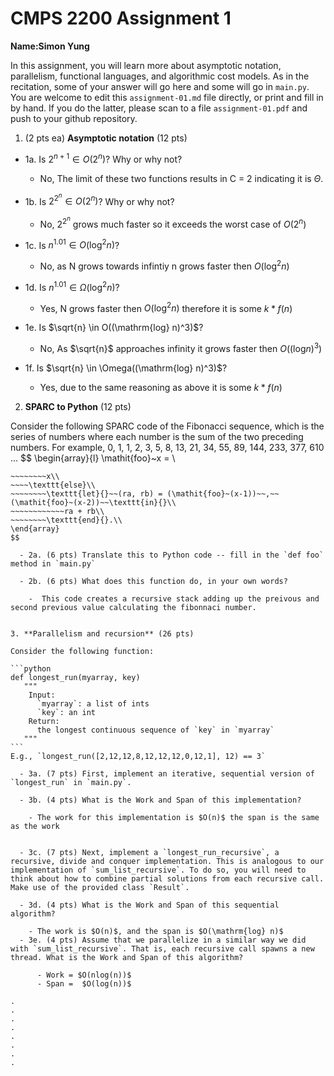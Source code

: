

# CMPS 2200 Assignment 1

**Name:**__Simon Yung__


In this assignment, you will learn more about asymptotic notation, parallelism, functional languages, and algorithmic cost models. As in the recitation, some of your answer will go here and some will go in `main.py`. You are welcome to edit this `assignment-01.md` file directly, or print and fill in by hand. If you do the latter, please scan to a file `assignment-01.pdf` and push to your github repository. 
  
  

1. (2 pts ea) **Asymptotic notation** (12 pts)

  - 1a. Is $2^{n+1} \in O(2^n)$? Why or why not? 
    -   No, The limit of these two functions results in C = 2 indicating it is $\Theta$.
  - 1b. Is $2^{2^n} \in O(2^n)$? Why or why not?     

    -  No, $2^{2^n}$ grows much faster so it exceeds the worst case of $O(2^n)$

  - 1c. Is $n^{1.01} \in O(\mathrm{log}^2 n)$?    

    - No, as N grows towards infintiy n grows faster then $O(\mathrm{log}^2 n)$

  - 1d. Is $n^{1.01} \in \Omega(\mathrm{log}^2 n)$?  

    - Yes, N grows faster then  $O(\mathrm{log}^2 n)$ therefore it is some $k * f(n)$

  - 1e. Is $\sqrt{n} \in O((\mathrm{log} n)^3)$?  

    - No, As $\sqrt{n}$ approaches infinity it grows faster then $O((\mathrm{log} n)^3)$

  - 1f. Is $\sqrt{n} \in \Omega((\mathrm{log} n)^3)$?  
  
    - Yes, due to the same reasoning as above it is some $k *f(n)$


2. **SPARC to Python** (12 pts)

Consider the following SPARC code of the Fibonacci sequence, which is the series of numbers where each number is the sum of the two preceding numbers. For example, 0, 1, 1, 2, 3, 5, 8, 13, 21, 34, 55, 89, 144, 233, 377, 610 ... 
$$
\begin{array}{l}
\mathit{foo}~x =   \\
~~~~\texttt{if}{}~~x \le 1~~\texttt{then}{}\\
~~~~~~~~x\\   
~~~~\texttt{else}\\
~~~~~~~~\texttt{let}{}~~(ra, rb) = (\mathit{foo}~(x-1))~~,~~(\mathit{foo}~(x-2))~~\texttt{in}{}\\  
~~~~~~~~~~~~ra + rb\\  
~~~~~~~~\texttt{end}{}.\\
\end{array}
$$ 

  - 2a. (6 pts) Translate this to Python code -- fill in the `def foo` method in `main.py`  

  - 2b. (6 pts) What does this function do, in your own words?  

    -  This code creates a recursive stack adding up the preivous and second previous value calculating the fibonnaci number. 
  

3. **Parallelism and recursion** (26 pts)

Consider the following function:  

```python
def longest_run(myarray, key)
   """
    Input:
      `myarray`: a list of ints
      `key`: an int
    Return:
      the longest continuous sequence of `key` in `myarray`
   """
```
E.g., `longest_run([2,12,12,8,12,12,12,0,12,1], 12) == 3`  
 
  - 3a. (7 pts) First, implement an iterative, sequential version of `longest_run` in `main.py`.  

  - 3b. (4 pts) What is the Work and Span of this implementation?  

    - The work for this implementation is $O(n)$ the span is the same as the work


  - 3c. (7 pts) Next, implement a `longest_run_recursive`, a recursive, divide and conquer implementation. This is analogous to our implementation of `sum_list_recursive`. To do so, you will need to think about how to combine partial solutions from each recursive call. Make use of the provided class `Result`.   

  - 3d. (4 pts) What is the Work and Span of this sequential algorithm?  

    - The work is $O(n)$, and the span is $O(\mathrm{log} n)$
  - 3e. (4 pts) Assume that we parallelize in a similar way we did with `sum_list_recursive`. That is, each recursive call spawns a new thread. What is the Work and Span of this algorithm?  

      - Work = $O(nlog(n))$
      - Span =  $O(log(n))$

.  
.  
.  
.  
.  
.  
.  
.  

